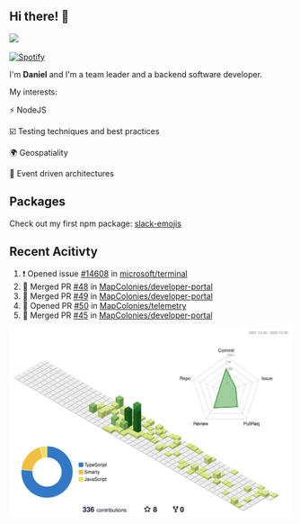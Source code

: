 ## Hi there! 👋

<p>
  <img src="https://github-readme-stats.vercel.app/api?username=syncush&theme=tokyonight">
</p>

[![Spotify](https://novatorem-rust.vercel.app/api/spotify)](https://open.spotify.com/user/syncush)

I'm **Daniel** and I'm a team leader and a backend software developer.

My interests:

⚡ NodeJS

☑️ Testing techniques and best practices

🌍 Geospatiality

🧠 Event driven architectures

## Packages
Check out my first npm package: [slack-emojis](https://www.npmjs.com/package/slack-emojis)

## Recent Acitivty
<!--START_SECTION:activity-->
1. ❗️ Opened issue [#14608](https://github.com/microsoft/terminal/issues/14608) in [microsoft/terminal](https://github.com/microsoft/terminal)
2. 🎉 Merged PR [#48](https://github.com/MapColonies/developer-portal/pull/48) in [MapColonies/developer-portal](https://github.com/MapColonies/developer-portal)
3. 🎉 Merged PR [#49](https://github.com/MapColonies/developer-portal/pull/49) in [MapColonies/developer-portal](https://github.com/MapColonies/developer-portal)
4. 💪 Opened PR [#50](https://github.com/MapColonies/telemetry/pull/50) in [MapColonies/telemetry](https://github.com/MapColonies/telemetry)
5. 🎉 Merged PR [#45](https://github.com/MapColonies/developer-portal/pull/45) in [MapColonies/developer-portal](https://github.com/MapColonies/developer-portal)
<!--END_SECTION:activity-->

![contrib](./profile-3d-contrib/profile-green-animate.svg)
